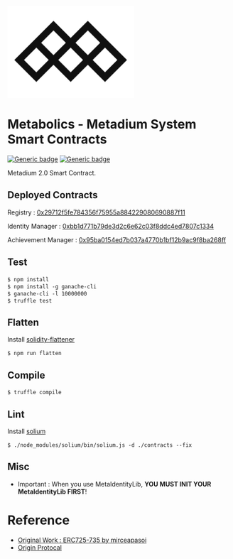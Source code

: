 ![meta logo](./miscs/Metadium_Logo_Vertical_PNG.png)
# Metabolics - Metadium System Smart Contracts
[![Generic badge](https://img.shields.io/badge/build-passing-green.svg)](https://shields.io/)    [![Generic badge](https://img.shields.io/badge/licence-MIT-blue.svg)](https://shields.io/)

Metadium 2.0 Smart Contract.

## Deployed Contracts

Registry : [0x29712f5fe784356f75955a884229080690887f11](https://testnetexplorer.metadium.com/addresses/0x29712f5fe784356f75955a884229080690887f11)

Identity Manager : [0xbb1d771b79de3d2c6e62c03f8ddc4ed7807c1334](https://testnetexplorer.metadium.com/addresses/0xbb1d771b79de3d2c6e62c03f8ddc4ed7807c1334)

Achievement Manager : [0x95ba0154ed7b037a4770b1bf12b9ac9f8ba268ff](https://testnetexplorer.metadium.com/addresses/0x95ba0154ed7b037a4770b1bf12b9ac9f8ba268ff)

## Test

```
$ npm install
$ npm install -g ganache-cli
$ ganache-cli -l 10000000
$ truffle test
```

## Flatten
Install [solidity-flattener](https://github.com/BlockCatIO/solidity-flattener)
```
$ npm run flatten
```

## Compile
```
$ truffle compile
```
## Lint
Install [solium](https://www.npmjs.com/package/solium)

```
$ ./node_modules/solium/bin/solium.js -d ./contracts --fix
```

## Misc
* Important : When you use MetaIdentityLib, **YOU MUST INIT YOUR MetaIdentityLib FIRST**!

# Reference
* [Original Work : ERC725-735 by mirceapasoi](https://github.com/mirceapasoi/erc725-735)
* [Origin Protocal](https://github.com/OriginProtocol)